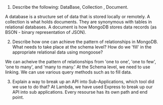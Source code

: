 1.  Describe the following: DataBase, Collection , Document.

A database is a structure set of data that is stored locally or remotely.
A collection is what holds documents. They are synonymous with tables in relational databases. A document is how MongoDB stores data records (as BSON - binary representation of JSON).

2.  Describe how one can achieve the pattern of relationships in MongoDB. What needs to take place at the schema level? How do we 'fill' in the appropriate relational data using mongoose?

We can acheive the pattern of relationships from 'one to one', 'one to few', 'one to many', and 'many to many.'
At the Schema level, we need to use linking. We can use various query methods such as <populate> to fill data.

3.  Explain a way to break up an API into Sub-Applications, which tool did we use to do that?
    At Lambda, we have used Express to break up our API into sub applications. Every resourse has its own path and end point.
